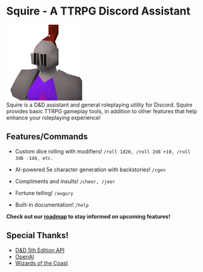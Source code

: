 # Squire - A TTRPG Discord Assistant
<img src="assets\img\squire_bust.png" alt="image of a knight" width="200" /><br />
Squire is a D&D assistant and general roleplaying utility for Discord. Squire provides basic TTRPG gameplay tools, in addition to other features that help enhance your roleplaying experience!

## Features/Commands
- Custom dice rolling with modifiers!
`/roll 1d20, /roll 2d8 +10, /roll 3d6 -1d4, etc.`

- AI-powered 5e character generation with backstories!
`/cgen`

- Compliments and insults!
`/cheer, /jeer`

- Fortune telling!
`/augury`

- Built-in documentation!
`/help`

**Check out our [roadmap](https://github.com/users/shouldworkright/projects/2) to stay informed on upcoming features!**

## Special Thanks!
- [D&D 5th Edition API](https://github.com/5e-bits/5e-srd-api)
- [OpenAI](https://openai.com/)
- [Wizards of the Coast](https://company.wizards.com/en)